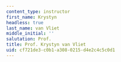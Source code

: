 ```yaml
---
content_type: instructor
first_name: Krystyn
headless: true
last_name: van Vliet
middle_initial: ''
salutation: Prof.
title: Prof. Krystyn van Vliet
uid: cf721de3-c0b1-a308-0215-d4e2c4c5c0d1
---
```

